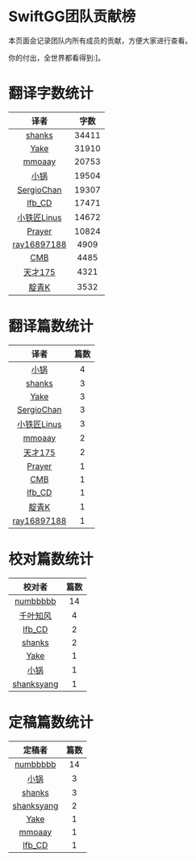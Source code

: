 
# SwiftGG团队贡献榜

本页面会记录团队内所有成员的贡献，方便大家进行查看。

你的付出，全世界都看得到:]。

# 翻译字数统计

| 译者 | 字数 |
| :------------: | :------------: |
| [shanks](http://codebuild.me) | 34411 |
| [Yake](http://blog.csdn.net/yake_099) | 31910 |
| [mmoaay](http://blog.csdn.net/mmoaay) | 20753 |
| [小锅](http://www.swiftyper.com) | 19504 |
| [SergioChan](https://github.com/SergioChan) | 19307 |
| [lfb_CD](http://weibo.com/lfbWb) | 17471 |
| [小铁匠Linus](http://weibo.com/linusling) | 14672 |
| [Prayer](http://www.futantan.com) | 10824 |
| [ray16897188](http://www.jianshu.com/users/97c49dfd1f9f/latest_articles) | 4909 |
| [CMB](https://github.com/chenmingbiao) | 4485 |
| [天才175](http://weibo.com/u/2916092907) | 4321 |
| [靛青K](http://www.dianqk.org) | 3532 |


# 翻译篇数统计

| 译者 | 篇数 |
| :------------: | :------------: |
| [小锅](http://www.swiftyper.com) | 4 |
| [shanks](http://codebuild.me) | 3 |
| [Yake](http://blog.csdn.net/yake_099) | 3 |
| [SergioChan](https://github.com/SergioChan) | 3 |
| [小铁匠Linus](http://weibo.com/linusling) | 3 |
| [mmoaay](http://blog.csdn.net/mmoaay) | 2 |
| [天才175](http://weibo.com/u/2916092907) | 2 |
| [Prayer](http://www.futantan.com) | 1 |
| [CMB](https://github.com/chenmingbiao) | 1 |
| [lfb_CD](http://weibo.com/lfbWb) | 1 |
| [靛青K](http://www.dianqk.org) | 1 |
| [ray16897188](http://www.jianshu.com/users/97c49dfd1f9f/latest_articles) | 1 |


# 校对篇数统计

| 校对者 | 篇数 |
| :------------: | :------------: |
| [numbbbbb](https://github.com/numbbbbb) | 14 |
| [千叶知风](http://weibo.com/xiaoxxiao) | 4 |
| [lfb_CD](http://weibo.com/lfbWb) | 2 |
| [shanks](http://codebuild.me) | 2 |
| [Yake](http://blog.csdn.net/yake_099) | 1 |
| [小锅](http://www.swiftyper.com) | 1 |
| [shanksyang](http://codebuild.me) | 1 |


# 定稿篇数统计

| 定稿者 | 篇数 |
| :------------: | :------------: |
| [numbbbbb](https://github.com/numbbbbb) | 14 |
| [小锅](http://www.swiftyper.com) | 3 |
| [shanks](http://codebuild.me) | 3 |
| [shanksyang](http://codebuild.me) | 2 |
| [Yake](http://blog.csdn.net/yake_099) | 1 |
| [mmoaay](http://blog.csdn.net/mmoaay) | 1 |
| [lfb_CD](http://weibo.com/lfbWb) | 1 |